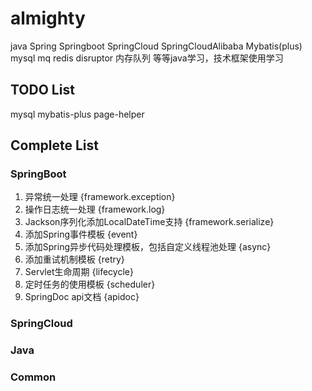# almighty
java
Spring
Springboot
SpringCloud
SpringCloudAlibaba
Mybatis(plus)
mysql
mq
redis
disruptor 内存队列
等等java学习，技术框架使用学习

## TODO List
mysql
mybatis-plus
page-helper

## Complete List
### SpringBoot
1. 异常统一处理 {framework.exception}
2. 操作日志统一处理 {framework.log}
3. Jackson序列化添加LocalDateTime支持 {framework.serialize}
4. 添加Spring事件模板 {event}
5. 添加Spring异步代码处理模板，包括自定义线程池处理 {async}
6. 添加重试机制模板 {retry}
7. Servlet生命周期 {lifecycle}
8. 定时任务的使用模板 {scheduler}
9. SpringDoc api文档 {apidoc}
### SpringCloud
### Java
### Common

